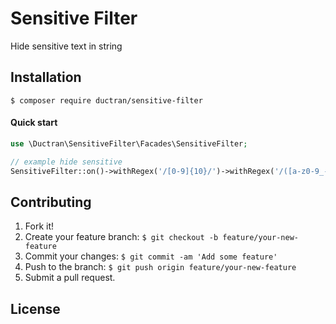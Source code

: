 # Sensitive Filter
Hide sensitive text in string

## Installation
`$ composer require ductran/sensitive-filter`

#### Quick start
```PHP
use \Ductran\SensitiveFilter\Facades\SensitiveFilter;

// example hide sensitive
SensitiveFilter::on()->withRegex('/[0-9]{10}/')->withRegex('/([a-z0-9_-]{6,9})/')->filter('$$$^^^&[myp4ssw0rd] 0979306603');
```

## Contributing
1. Fork it!
2. Create your feature branch: `$ git checkout -b feature/your-new-feature`
3. Commit your changes: `$ git commit -am 'Add some feature'`
4. Push to the branch: `$ git push origin feature/your-new-feature`
5. Submit a pull request.

## License
